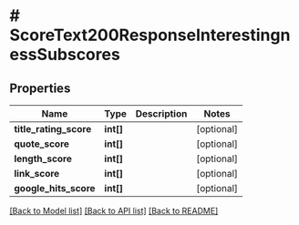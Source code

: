 # # ScoreText200ResponseInterestingnessSubscores

## Properties

Name | Type | Description | Notes
------------ | ------------- | ------------- | -------------
**title_rating_score** | **int[]** |  | [optional]
**quote_score** | **int[]** |  | [optional]
**length_score** | **int[]** |  | [optional]
**link_score** | **int[]** |  | [optional]
**google_hits_score** | **int[]** |  | [optional]

[[Back to Model list]](../../README.md#models) [[Back to API list]](../../README.md#endpoints) [[Back to README]](../../README.md)

